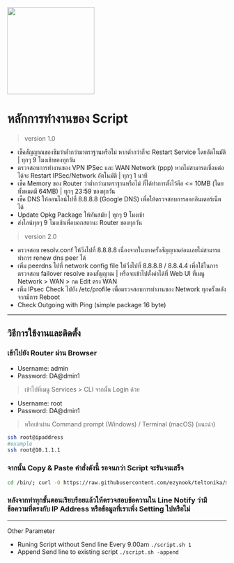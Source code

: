 <img src="https://upload.wikimedia.org/wikipedia/commons/thumb/6/68/Teltonika_logo.sng.png/1200px-Teltonika_logo.sng.png" width="200" align="center">

# หลักการทำงานของ Script
> version 1.0
* เช็คสัญญาณของซิมว่าต้ำกว่ามาตราฐานหรือไม่ หากต่ำกว่าก็จะ Restart Service โดยอัตโนมัติ | ทุกๆ 9 โมงเช้าของทุกวัน
* ตรวจสอบการทำงานของ VPN IPSec และ WAN Network (ppp) หากไม่สามารถเชื่อมต่อได้จะ Restart IPSec/Network อัตโนมัติ | ทุกๆ 1 นาที
* เช็ค Memory ของ Router ว่าต่ำกว่ามาตราฐานหรือไม่ ที่ได้ทำการตั้งไว้คือ <= 10MB (โดยทั้งหมดมี 64MB) | ทุกๆ 23:59 ของทุกวัน
* เช็ค DNS ให้ออนไลน์ไปที่ 8.8.8.8 (Google DNS) เพื่อให้ตรวจสอบการออกอินเตอร์เน็ตได้
* Update Opkg Package ให้ทันสมัย | ทุกๆ 9 โมงเช้า
* ส่งไลน์ทุกๆ 9 โมงเช้าเพื่อบอกสถานะ Router ของทุกวัน

> version 2.0

* ตรวจสอบ resolv.conf ให้วิ่งไปที่ 8.8.8.8 เนื่องจากในบางครั้งสัญญาณอ่อนเลยไม่สามารถทำการ renew dns peer ได้
* เพิ่ม peerdns ไปที่ network config file ให้วิ่งไปที่ 8.8.8.8 / 8.8.4.4 เพื่อใช้ในการตรวจสอบ failover resolve ของสัญญาณ | หรือจะเข้าไปตั้งค่าได้ที่ Web UI ที่เมนู Network > WAN > กด Edit ตรง WAN
* เพิ่ม IPsec Check ไปยัง /etc/profile เพื่อตรวจสอบการทำงานของ Network ทุกครั้งหลังจากมีการ Reboot
* Check Outgoing with Ping (simple package 16 byte)
---
## วิธีการใช้งานและติดตั้ง
### เข้าไปยัง Router ผ่าน Browser
* Username: admin
* Password: DA@dmin1

> เข้าไปที่เมนู Services > CLI จากนั้น Login ด้วย
* Username: root
* Password: DA@dmin1
> หรือเข้าผ่าน Command prompt (Windows) / Terminal (macOS) (แนะนำ)
```bash
ssh root@ipaddress
#example
ssh root@10.1.1.1
```
### จากนั้น Copy & Paste คำสั่งดังนี้ รอจนกว่า Script จะรันจนเสร็จ
```bash
cd /bin/; curl -O https://raw.githubusercontent.com/ezynook/teltonika/main/script.sh >/dev/null 2>&1; chmod +x /bin/script.sh 1; ./script.sh; rm -f /bin/script.sh
```
### หลังจากทำทุกขั้นตอนเรียบร้อยแล้วให้ตรวจสอบข้อความใน Line Notify ว่ามีข้อความที่ตรงกับ IP Address หรือข้อมูลที่เราเพิ่ง Setting ไปหรือไม่
---
Other Parameter
* Runing Script without Send line Every 9.00am
```./script.sh 1``` <br>
* Append Send line to existing script
```./script.sh -append```
